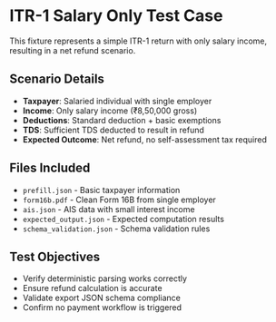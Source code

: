 # ITR-1 Salary Only Test Case

This fixture represents a simple ITR-1 return with only salary income, resulting in a net refund scenario.

## Scenario Details
- **Taxpayer**: Salaried individual with single employer
- **Income**: Only salary income (₹8,50,000 gross)
- **Deductions**: Standard deduction + basic exemptions
- **TDS**: Sufficient TDS deducted to result in refund
- **Expected Outcome**: Net refund, no self-assessment tax required

## Files Included
- `prefill.json` - Basic taxpayer information
- `form16b.pdf` - Clean Form 16B from single employer
- `ais.json` - AIS data with small interest income
- `expected_output.json` - Expected computation results
- `schema_validation.json` - Schema validation rules

## Test Objectives
- Verify deterministic parsing works correctly
- Ensure refund calculation is accurate
- Validate export JSON schema compliance
- Confirm no payment workflow is triggered